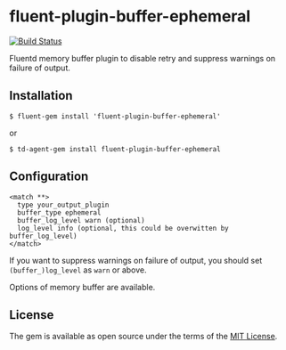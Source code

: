 # fluent-plugin-buffer-ephemeral

[![Build Status](https://secure.travis-ci.org/mururu/fluent-plugin-buffer-ephemeral.png?branch=master)](http://travis-ci.org/mururu/fluent-plugin-buffer-ephemeral)

Fluentd memory buffer plugin to disable retry and suppress warnings on failure of output.

## Installation

```
$ fluent-gem install 'fluent-plugin-buffer-ephemeral'
```

or

```
$ td-agent-gem install fluent-plugin-buffer-ephemeral
```

## Configuration

```
<match **>
  type your_output_plugin
  buffer_type ephemeral
  buffer_log_level warn (optional)
  log_level info (optional, this could be overwitten by buffer_log_level)
</match>
```

If you want to suppress warnings on failure of output, you should set `(buffer_)log_level` as `warn` or above.

Options of memory buffer are available.

## License

The gem is available as open source under the terms of the [MIT License](http://opensource.org/licenses/MIT).

